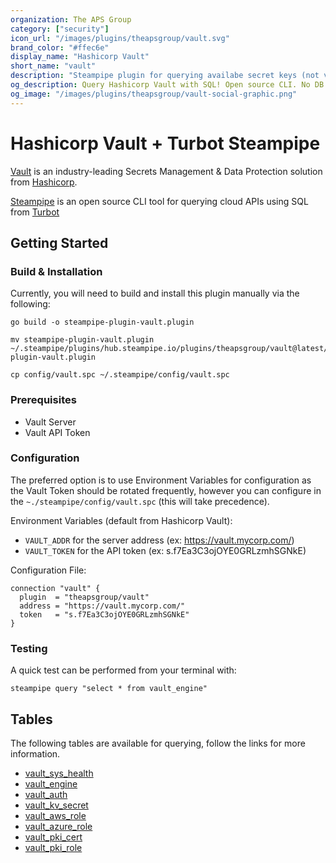 ```yaml
---
organization: The APS Group
category: ["security"]
icon_url: "/images/plugins/theapsgroup/vault.svg"
brand_color: "#ffec6e"
display_name: "Hashicorp Vault"
short_name: "vault"
description: "Steampipe plugin for querying availabe secret keys (not values), etc from Hashicorp Vault."
og_description: Query Hashicorp Vault with SQL! Open source CLI. No DB required. 
og_image: "/images/plugins/theapsgroup/vault-social-graphic.png"
---
```


# Hashicorp Vault + Turbot Steampipe

[Vault](https://www.vaultproject.io/) is an industry-leading Secrets Management & Data Protection solution from [Hashicorp](https://www.hashicorp.com/).

[Steampipe](https://steampipe.io/) is an open source CLI tool for querying cloud APIs using SQL from [Turbot](https://turbot.com/)

## Getting Started

### Build & Installation

Currently, you will need to build and install this plugin manually via the following:

```shell
go build -o steampipe-plugin-vault.plugin

mv steampipe-plugin-vault.plugin ~/.steampipe/plugins/hub.steampipe.io/plugins/theapsgroup/vault@latest/steampipe-plugin-vault.plugin

cp config/vault.spc ~/.steampipe/config/vault.spc
```

### Prerequisites

- Vault Server
- Vault API Token

### Configuration

The preferred option is to use Environment Variables for configuration as the Vault Token should be rotated frequently, however you can configure in the `~./steampipe/config/vault.spc` (this will take precedence).

Environment Variables (default from Hashicorp Vault):

- `VAULT_ADDR` for the server address (ex: https://vault.mycorp.com/)
- `VAULT_TOKEN` for the API token (ex: s.f7Ea3C3ojOYE0GRLzmhSGNkE)

Configuration File:

```hcl
connection "vault" {
  plugin  = "theapsgroup/vault"
  address = "https://vault.mycorp.com/"
  token   = "s.f7Ea3C3ojOYE0GRLzmhSGNkE"
}
```
### Testing

A quick test can be performed from your terminal with:

```shell
steampipe query "select * from vault_engine"
```

## Tables

The following tables are available for querying, follow the links for more information.

- [vault_sys_health](https://github.com/theapsgroup/steampipe-plugin-vault/blob/main/docs/tables/vault_sys_health.md)
- [vault_engine](https://github.com/theapsgroup/steampipe-plugin-vault/blob/main/docs/tables/vault_engine.md)
- [vault_auth](https://github.com/theapsgroup/steampipe-plugin-vault/blob/main/docs/tables/vault_auth.md)
- [vault_kv_secret](https://github.com/theapsgroup/steampipe-plugin-vault/blob/main/docs/tables/vault_kv_secret.md)
- [vault_aws_role](https://github.com/theapsgroup/steampipe-plugin-vault/blob/main/docs/tables/vault_aws_role.md)
- [vault_azure_role](https://github.com/theapsgroup/steampipe-plugin-vault/blob/main/docs/tables/vault_azure_role.md)
- [vault_pki_cert](https://github.com/theapsgroup/steampipe-plugin-vault/blob/main/docs/tables/vault_pki_cert.md)
- [vault_pki_role](https://github.com/theapsgroup/steampipe-plugin-vault/blob/main/docs/tables/vault_pki_role.md)
